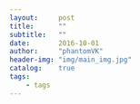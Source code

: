 ```yaml
---
layout:     post
title:      ""
subtitle:   ""
date:       2016-10-01
author:     "phantomVK"
header-img: "img/main_img.jpg"
catalog:    true
tags:
    - tags
---
```


